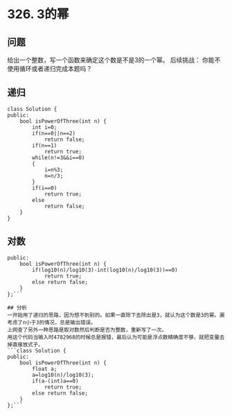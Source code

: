 # 326. 3的幂
## 问题
给出一个整数，写一个函数来确定这个数是不是3的一个幂。
后续挑战：
你能不使用循环或者递归完成本题吗？
## 递归
```
class Solution {
public:
    bool isPowerOfThree(int n) {
        int i=0;
        if(n==0||n==2)
            return false;
        if(n==1)
            return true;
        while(n!=3&&i==0)
        {
            i=n%3;
            n=n/3;
        }
        if(i==0)
            return true;
        else 
            return false;
    }
}
```
## 对数
```class Solution {
public:
    bool isPowerOfThree(int n) {
        if(log10(n)/log10(3)-int(log10(n)/log10(3))==0)
            return true;
        else return false;
    }
};```

## 分析
一开始用了递归的思路，因为想不到别的。如果一直除下去除出是3，就认为这个数是3的幂。漏考虑了n小于3的情况，总是输出错误。
上网查了另外一种思路是取对数然后判断是否为整数，重新写了一次。
用这个代码当输入时4782968的时候总是报错，最后认为可能是浮点数精确度不够，就把变量去掉直接放式子。
```class Solution {
public:
    bool isPowerOfThree(int n) {
        float a;
        a=log10(n)/log10(3);
        if(a-(int)a==0)
            return true;
        else return false;
    }
};```
